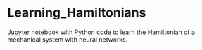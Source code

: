 # Learning_Hamiltonians
Jupyter notebook with Python code to learn the Hamiltonian of a mechanical system with neural networks.
